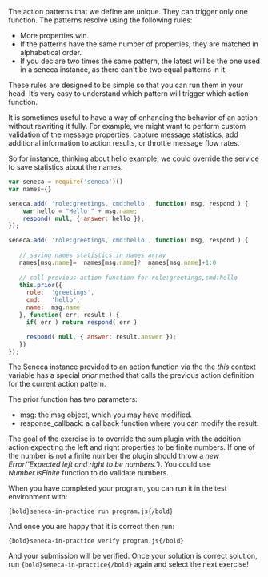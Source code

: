 The action patterns that we define are unique. They can trigger only one
function. The patterns resolve using the following rules:

* More properties win.
* If the patterns have the same number of properties, they are matched
in alphabetical order.
* If you declare two times the same pattern, the latest will be the one
used in a seneca instance, as there can't be two equal patterns in it.

These rules are designed to be simple so that you can run them in your head. 
It’s very easy to understand which pattern will trigger which action function.

It is sometimes useful to have a way of enhancing the behavior of an action
without rewriting it fully. For example, we might want to perform custom
validation of the message properties, capture message statistics,
add additional information to action results, or throttle message flow rates.

So for instance, thinking about hello example, we could override the service
 to save statistics about the names.


```javascript
var seneca = require('seneca')()
var names={}

seneca.add( 'role:greetings, cmd:hello', function( msg, respond ) {
    var hello = "Hello " + msg.name;
    respond( null, { answer: hello });
});

seneca.add( 'role:greetings, cmd:hello', function( msg, respond ) {
   
   // saving names statistics in names array
   names[msg.name]=  names[msg.name]?  names[msg.name]+1:0
   
   // call previous action function for role:greetings,cmd:hello
   this.prior({
     role:  'greetings',
     cmd:   'hello',
     name:  msg.name
   }, function( err, result ) {
     if( err ) return respond( err )

     respond( null, { answer: result.answer });
   })
});

```

The Seneca instance provided to an action function via the the *this* context
variable has a special *prior* method that calls the previous action definition
for the current action pattern.

The prior function has two parameters:

* msg: the msg object, which you may have modified.
* response_callback: a callback function where you can modify the result.

The goal of the exercise is to override the sum plugin with the addition action
expecting the left and right properties to be finite numbers.
If one of the number is not a finite number the plugin should throw a
*new Error('Expected left and right to be numbers.')*.
You could use *Number.isFinite* function to do validate numbers.

When you have completed your program, you can run it in the test environment with:

    {bold}seneca-in-practice run program.js{/bold}

And once you are happy that it is correct then run:

    {bold}seneca-in-practice verify program.js{/bold}

And your submission will be verified. Once your solution is correct solution,
run `{bold}seneca-in-practice{/bold}` again and select the next exercise!